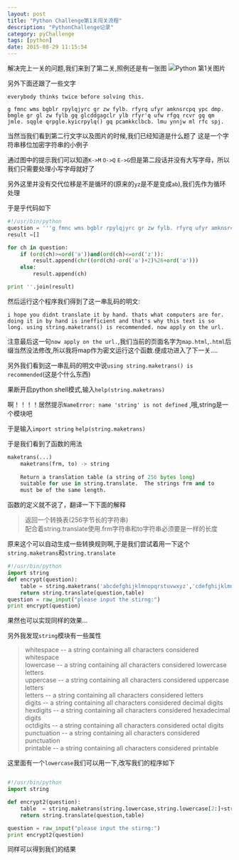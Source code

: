 ```yaml
---
layout: post
title: "Python Challenge第1关闯关流程"
description: "PythonChallenge记录"
category: pyChallenge
tags: [python]
date: 2015-08-29 11:15:54
---
```


解决完上一关的问题,我们来到了第二关,照例还是有一张图
![Python 第1关图片](http://www.pythonchallenge.com/pc/def/map.jpg)

另外下面还跟了一些文字

`everybody thinks twice before solving this.`  

`g fmnc wms bgblr rpylqjyrc gr zw fylb. rfyrq ufyr amknsrcpq ypc dmp. bmgle gr gl zw fylb gq glcddgagclr ylb rfyr'q ufw rfgq rcvr gq qm jmle. sqgle qrpgle.kyicrpylq() gq pcamkkclbcb. lmu ynnjw ml rfc spj.`

当然当我们看到第二行文字以及图片的时候,我们已经知道是什么题了  这是一个字符串移位加密字符串的小例子

通过图中的提示我们可以知道`K->M` `O->Q` `E->G`但是第二段话并没有大写字母，所以我们只需要处理小写字母就好了

另外这里并没有交代位移是不是循环的(原来的`yz`是不是变成`ab`),我们先作为循环处理

于是乎代码如下

```python
#!/usr/bin/python
question = '''g fmnc wms bgblr rpylqjyrc gr zw fylb. rfyrq ufyr amknsrcpq ypc dmp. bmgle gr gl zw fylb gq glcddgagclr ylb rfyr'q ufw rfgq rcvr gq qm jmle. sqgle qrpgle.kyicrpylq() gq pcamkkclbcb. lmu ynnjw ml rfc spj.'''
result =[]

for ch in question:
    if (ord(ch)>=ord('a'))and(ord(ch)<=ord('z')):
        result.append(chr((ord(ch)-ord('a')+2)%26+ord('a')))
    else:
        result.append(ch)

print ''.join(result)
```

然后运行这个程序我们得到了这一串乱码的明文:

`i hope you didnt translate it by hand. thats what computers are for. doing it in by hand is inefficient and that's why this text is so long. using string.maketrans() is recommended. now apply on the url.`

注意最后这一句`now apply on the url.`,我们当前的页面名字为`map.html`,`.html`后缀当然没法修改,所以我将map作为密文运行这个函数.便成功进入了下一关....


另外我们看到这一串乱码的明文中说`using string.maketrans() is recommended`(这是个什么东西)

果断开启python shell模式,输入`help(string.maketrans)` 

啊！！！！居然提示`NameError: name 'string' is not defined` ,哦,string是一个模块吧

于是输入`import string`   `help(string.maketrans)`

于是我们看到了函数的用法

```python 
maketrans(...)
    maketrans(frm, to) -> string
    
    Return a translation table (a string of 256 bytes long)
    suitable for use in string.translate.  The strings frm and to
    must be of the same length.
```

函数的定义就不说了，翻译一下下面的解释

> 返回一个转换表(256字节长的字符串)  
> 配合着string.translate使用.frm字符串和to字符串必须要是一样的长度

原来这个可以自动生成一些转换规则啊,于是我们尝试着用一下这个`string.maketrans`和`string.translate`

```python 
#!/usr/bin/python
import string
def encrypt(question):
    table = string.maketrans('abcdefghijklmnopqrstuvwxyz','cdefghijklmnopqrstuvwxyzab')
    return string.translate(question,table)
question = raw_input("please input the stirng:")
print encrypt(question)
```

果然也可以实现同样的效果...

另外我发现`string`模块有一些属性

> whitespace -- a string containing all characters considered whitespace  
> lowercase -- a string containing all characters considered lowercase letters  
> uppercase -- a string containing all characters considered uppercase letters  
> letters -- a string containing all characters considered letters  
> digits -- a string containing all characters considered decimal digits  
> hexdigits -- a string containing all characters considered hexadecimal digits  
> octdigits -- a string containing all characters considered octal digits  
> punctuation -- a string containing all characters considered punctuation  
> printable -- a string containing all characters considered printable  
 
这里面有一个`lowercase`我们可以用一下,改写我们的程序如下

```python

#!/usr/bin/python
import string

def encrypt2(question):
    table  = string.maketrans(string.lowercase,string.lowercase[2:]+string.lowercase[:2])
    return string.translate(question,table)

question = raw_input("please input the stirng:")
print encrypt2(question)
```

同样可以得到我们的结果
